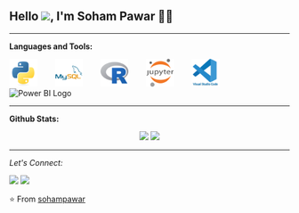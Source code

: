 ## Hello <img src="https://raw.githubusercontent.com/MartinHeinz/MartinHeinz/master/wave.gif" width="30px">, I'm Soham Pawar 👨‍💻
 
 ---

**Languages and Tools:** 

<div align='left'>
  <img src="https://github.com/devicons/devicon/blob/master/icons/python/python-original.svg" alt="Python Logo" width="50" height="50">&emsp;&emsp;
  <img src="https://github.com/devicons/devicon/blob/master/icons/mysql/mysql-original-wordmark.svg" alt="MySQL Logo" width="50" height="50">&emsp;&emsp;
  <img src="https://github.com/devicons/devicon/blob/master/icons/r/r-original.svg" alt="R Logo" width="50" height="50">&emsp;&emsp;  
  <img src="https://github.com/devicons/devicon/blob/master/icons/jupyter/jupyter-original-wordmark.svg" alt="Jupyter Logo" width="50" height="50">&emsp;&emsp;   
  <img src="https://github.com/devicons/devicon/blob/master/icons/vscode/vscode-original-wordmark.svg" alt="VS Code Logo" width="50" height="50">&emsp;&emsp;
  <img src="https://cdn.worldvectorlogo.com/logos/power-bi.svg" alt="Power BI Logo" width="50" height="50">&emsp;&emsp;
</div>

---

**Github Stats:**

<p align="center">
  
  <img src="https://github-readme-stats.vercel.app/api?username=sohampawar&hide=stars&show_icons=true&theme=blueberry&count_private=true&line_height=32">
  <img src ="https://github-readme-streak-stats.herokuapp.com/?user=sohampawar&theme=blueberry"/>

</p>

---

<div align="left">

<i>Let's Connect:</i><br>

<a href="mailto:pawarsoham001@gmail.com"><img src="https://img.shields.io/badge/-GMAIL-D14836?style=for-the-badge&logo=gmail&logoColor=white"></a> 
<a href="https://www.linkedin.com/in/soham-pawar-6821ab140/"><img src="https://img.shields.io/badge/-LINKEDIN-0077B5?style=for-the-badge&logo=linkedin&logoColor=white"></a> 

</div>

⭐️ From [sohampawar](https://github.com/sohampawar)

